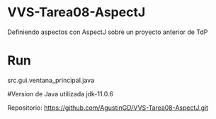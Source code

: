 # VVS-Tarea08-AspectJ
Definiendo aspectos con AspectJ sobre un proyecto anterior de TdP

# Run
src.gui.ventana_principal.java

#Version de Java utilizada
jdk-11.0.6

Repositorio: https://github.com/AgustinGD/VVS-Tarea08-AspectJ.git

